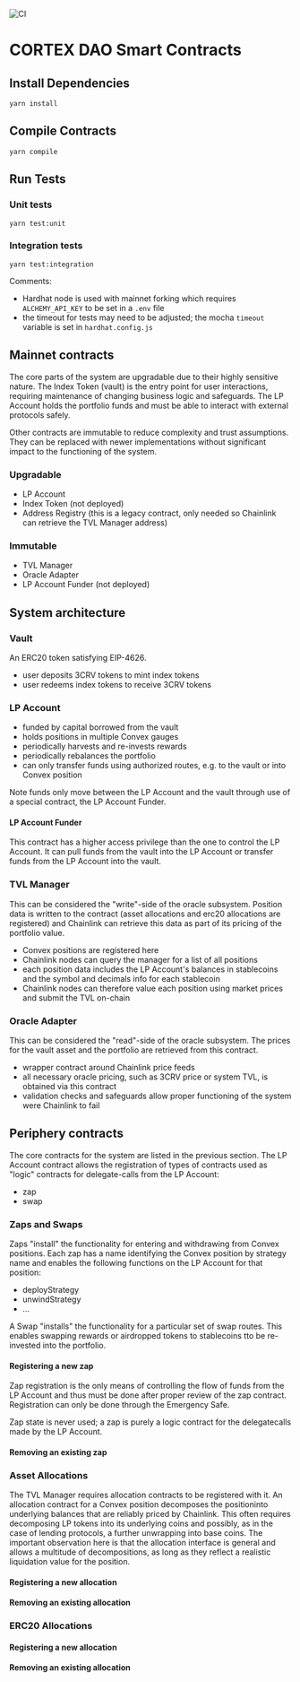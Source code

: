 ![CI](https://github.com/apy-finance/apy-core/workflows/CI/badge.svg?branch=develop)

# CORTEX DAO Smart Contracts

## Install Dependencies

`yarn install`

## Compile Contracts

`yarn compile`

## Run Tests

### Unit tests

`yarn test:unit`

### Integration tests

`yarn test:integration`

Comments:

- Hardhat node is used with mainnet forking which requires `ALCHEMY_API_KEY` to be set in a `.env` file
- the timeout for tests may need to be adjusted; the mocha `timeout` variable is set in `hardhat.config.js`

## Mainnet contracts

The core parts of the system are upgradable due to their highly sensitive nature. The Index Token (vault)
is the entry point for user interactions, requiring maintenance of changing business logic and safeguards. The LP Account holds the portfolio funds and must be able to interact with external protocols safely.

Other contracts are immutable to reduce complexity and trust assumptions. They can be replaced with newer implementations without significant impact to the functioning of the system.

### Upgradable

- LP Account
- Index Token (not deployed)
- Address Registry (this is a legacy contract, only needed so Chainlink can retrieve the TVL Manager address)

### Immutable

- TVL Manager
- Oracle Adapter
- LP Account Funder (not deployed)

## System architecture

### Vault

An ERC20 token satisfying EIP-4626.

- user deposits 3CRV tokens to mint index tokens
- user redeems index tokens to receive 3CRV tokens

### LP Account

- funded by capital borrowed from the vault
- holds positions in multiple Convex gauges
- periodically harvests and re-invests rewards
- periodically rebalances the portfolio
- can only transfer funds using authorized routes, e.g. to the vault or into Convex position

Note funds only move between the LP Account and the vault through use of a special contract, the LP Account Funder.

#### LP Account Funder

This contract has a higher access privilege than the one to control the LP Account. It can pull funds from the vault into the LP Account or transfer funds from the LP Account into the vault.

### TVL Manager

This can be considered the "write"-side of the oracle subsystem. Position data is written to the contract (asset allocations and erc20 allocations are registered) and Chainlink can retrieve this data as part of its pricing of the portfolio value.

- Convex positions are registered here
- Chainlink nodes can query the manager for a list of all positions
- each position data includes the LP Account's balances in stablecoins
  and the symbol and decimals info for each stablecoin
- Chainlink nodes can therefore value each position using market prices
  and submit the TVL on-chain

### Oracle Adapter

This can be considered the "read"-side of the oracle subsystem. The prices for the vault asset and the portfolio are retrieved from this contract.

- wrapper contract around Chainlink price feeds
- all necessary oracle pricing, such as 3CRV price or system TVL, is obtained via this contract
- validation checks and safeguards allow proper functioning of the system were Chainlink to fail

## Periphery contracts

The core contracts for the system are listed in the previous section. The LP Account contract allows the registration of types of contracts used as "logic" contracts for delegate-calls from the LP Account:

- zap
- swap

### Zaps and Swaps

Zaps "install" the functionality for entering and withdrawing from Convex positions. Each zap has a name identifying the Convex position by strategy name and enables the following functions on the LP Account for that position:

- deployStrategy
- unwindStrategy
- ...

A Swap "installs" the functionality for a particular set of swap routes. This enables swapping rewards or airdropped tokens to stablecoins tto be re-invested into the portfolio.

#### Registering a new zap

Zap registration is the only means of controlling the flow of funds from the LP Account and thus must be done after proper review of the zap contract. Registration can only be done through the Emergency Safe.

Zap state is never used; a zap is purely a logic contract for the delegatecalls made by the LP Account.

#### Removing an existing zap

### Asset Allocations

The TVL Manager requires allocation contracts to be registered with it. An allocation contract for a Convex position decomposes the positioninto underlying balances that are reliably priced by Chainlink. This often requires decomposing LP tokens into its underlying coins and possibly, as in the case of lending protocols, a further unwrapping into base coins. The important observation here is that the allocation interface is general and allows a multitude of decompositions, as long as they reflect a realistic liquidation value for the position.

#### Registering a new allocation

#### Removing an existing allocation

### ERC20 Allocations

#### Registering a new allocation

#### Removing an existing allocation
